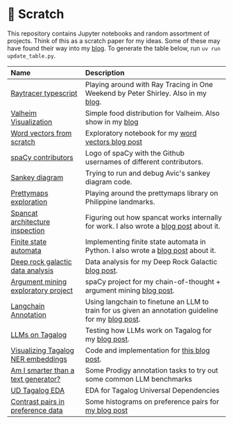 # 📓 Scratch

This repository contains Jupyter notebooks and random assortment of projects.
Think of this as a scratch paper for my ideas. Some of these may have found
their way into my [blog](https://ljvmiranda921.github.io). To generate the table
below, run `uv run update_table.py`.

| Name                                                                                                                                                       | Description                                                                                                                                                                     |
|:-----------------------------------------------------------------------------------------------------------------------------------------------------------|:--------------------------------------------------------------------------------------------------------------------------------------------------------------------------------|
| [Raytracer typescript](https://github.com/ljvmiranda921/scratch/tree/master//Users/ljvmiranda/Developer/scratch/2021-08-28-raytracer-ts)                   | Playing around with Ray Tracing in One Weekend by Peter Shirley. Also in my [blog](https://ljvmiranda921.github.io/notebook/2021/09/25/raytracer/).                             |
| [Valheim Visualization](https://github.com/ljvmiranda921/scratch/tree/master//Users/ljvmiranda/Developer/scratch/2021-09-26-valheim-viz)                   | Simple food distribution for Valheim. Also show in my [blog](https://ljvmiranda921.github.io/notebook/2021/09/27/valheim-food-graph/)                                           |
| [Word vectors from scratch](https://github.com/ljvmiranda921/scratch/tree/master//Users/ljvmiranda/Developer/scratch/2021-11-06-word-vectors-from-scratch) | Exploratory notebook for my [word vectors blog post](https://ljvmiranda921.github.io/notebook/2021/12/11/word-vectors/)                                                         |
| [spaCy contributors](https://github.com/ljvmiranda921/scratch/tree/master//Users/ljvmiranda/Developer/scratch/2021-11-19-spacy-contributors)               | Logo of spaCy with the Github usernames of different contributors.                                                                                                              |
| [Sankey diagram](https://github.com/ljvmiranda921/scratch/tree/master//Users/ljvmiranda/Developer/scratch/2021-11-24-sankey)                               | Trying to run and debug Avic's sankey diagram code.                                                                                                                             |
| [Prettymaps exploration](https://github.com/ljvmiranda921/scratch/tree/master//Users/ljvmiranda/Developer/scratch/2022-06-28-prettymaps)                   | Playing around the prettymaps library on Philippine landmarks.                                                                                                                  |
| [Spancat architecture inspection](https://github.com/ljvmiranda921/scratch/tree/master//Users/ljvmiranda/Developer/scratch/2022-07-12-spancat-inspection)  | Figuring out how spancat works internally for work. I also wrote a [blog post](https://ljvmiranda921.github.io/notebook/2022/07/16/spacy-registry/) about it.                   |
| [Finite state automata](https://github.com/ljvmiranda921/scratch/tree/master//Users/ljvmiranda/Developer/scratch/2022-10-05-fsa)                           | Implementing finite state automata in Python. I also wrote a [blog post](https://ljvmiranda921.github.io/notebook/2022/10/07/finite-state-automata/) about it.                  |
| [Deep rock galactic data analysis](https://github.com/ljvmiranda921/scratch/tree/master//Users/ljvmiranda/Developer/scratch/2022-11-19-drg)                | Data analysis for my Deep Rock Galactic [blog post](https://ljvmiranda921.github.io/notebook/2022/12/02/drg/).                                                                  |
| [Argument mining exploratory project](https://github.com/ljvmiranda921/scratch/tree/master//Users/ljvmiranda/Developer/scratch/2023-02-16-ukp-argmin)      | spaCy project for my chain-of-thought + argument mining [blog post](https://ljvmiranda921.github.io/notebook/2023/03/24/llm-annotation/).                                       |
| [Langchain Annotation](https://github.com/ljvmiranda921/scratch/tree/master//Users/ljvmiranda/Developer/scratch/2023-03-03-langchain)                      | Using langchain to finetune an LLM to train for us given an annotation guideline for my [blog post](https://ljvmiranda921.github.io/notebook/2023/03/25/langchain-annotation/). |
| [LLMs on Tagalog](https://github.com/ljvmiranda921/scratch/tree/master//Users/ljvmiranda/Developer/scratch/2023-07-25-llm-tl)                              | Testing how LLMs work on Tagalog for my [blog post](https://ljvmiranda921.github.io/notebook/2023/08/04/llm-tagalog/).                                                          |
| [Visualizing Tagalog NER embeddings](https://github.com/ljvmiranda921/scratch/tree/master//Users/ljvmiranda/Developer/scratch/2023-10-15-embeddings)       | Code and implementation for [this blog post](https://ljvmiranda921.github.io/notebook/2023/11/20/tagalog-ner-embeddings/).                                                      |
| [Am I smarter than a text generator?](https://github.com/ljvmiranda921/scratch/tree/master//Users/ljvmiranda/Developer/scratch/2023-11-11-human-eval)      | Some Prodigy annotation tasks to try out some common LLM benchmarks                                                                                                             |
| [UD Tagalog EDA](https://github.com/ljvmiranda921/scratch/tree/master//Users/ljvmiranda/Developer/scratch/2023-12-19-ud-eda)                               | EDA for Tagalog Universal Dependencies                                                                                                                                          |
| [Contrast pairs in preference data](https://github.com/ljvmiranda921/scratch/tree/master//Users/ljvmiranda/Developer/scratch/2024-02-21-contrast-pairs)    | Some histograms on preference pairs for [my blog post](https://ljvmiranda921.github.io/notebook/2024/03/12/contrast-pairs/)                                                     |
